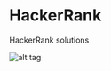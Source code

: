 # HackerRank
HackerRank solutions

![alt tag](https://wyncode.co/wp-content/uploads/2014/08/31.jpg)
